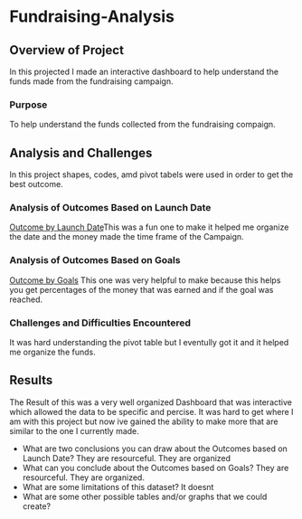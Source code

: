 # Fundraising-Analysis
## Overview of Project
In this projected I made an interactive dashboard to help understand the funds made from the fundraising campaign.
### Purpose
To help understand the funds collected from the fundraising compaign.

## Analysis and Challenges
In this project shapes, codes, amd pivot tabels were used in order to get the best outcome.  
### Analysis of Outcomes Based on Launch Date
[Outcome by Launch Date](Resouces/outcome_goal.png)This was a fun one to make it helped me organize the date and the money made the time frame of the Campaign.
### Analysis of Outcomes Based on Goals
[Outcome by Goals](Resouces/outcome_goal.png)
This one was very helpful to make because this helps you get percentages of the money that was earned and if the goal was reached. 
### Challenges and Difficulties Encountered
It was hard understanding the pivot table but I eventully got it and it helped me organize the funds.
## Results
The Result of this was a very well organized Dashboard that was interactive which allowed the data to be specific and percise. It was hard to get where I am with this project but now ive gained the ability to make more that are similar to the one I currently made. 
- What are two conclusions you can draw about the Outcomes based on Launch Date?
They are resourceful. They are organized
- What can you conclude about the Outcomes based on Goals?
They are resourceful. They are organized. 
- What are some limitations of this dataset?
It doesnt 
- What are some other possible tables and/or graphs that we could create?
